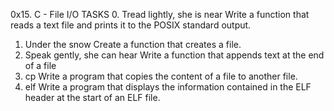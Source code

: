 0x15. C - File I/O
TASKS
0. Tread lightly, she is near
Write a function that reads a text file and prints it to the POSIX standard output.
1. Under the snow
Create a function that creates a file.
2. Speak gently, she can hear
Write a function that appends text at the end of a file
3. cp
Write a program that copies the content of a file to another file.
4. elf
Write a program that displays the information contained in the ELF header at the start of an ELF file.

